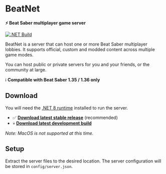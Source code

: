 # BeatNet
**⚡ Beat Saber multiplayer game server**

[![.NET Build](https://github.com/roydejong/BeatNet/actions/workflows/dotnet.yml/badge.svg?branch=main&event=push)](https://github.com/roydejong/BeatNet/actions/workflows/dotnet.yml)

BeatNet is a server that can host one or more Beat Saber multiplayer lobbies. It supports official, custom and modded content across multiple game modes.

You can host public or private servers for you and your friends, or the community at large.

ℹ️ **Compatible with Beat Saber 1.35 / 1.36 only**
 
## Download
You will need the [.NET 8 runtime](https://dotnet.microsoft.com/en-us/download/dotnet/8.0) installed to run the server.

- ✅ **[Download latest stable release](https://github.com/roydejong/BeatNet/releases/latest)** (recommended)
- 💀 **[Download latest development build](https://github.com/roydejong/BeatNet/actions/workflows/dotnet.yml?query=event%3Apush+is%3Asuccess+branch%3Amain)**

*Note: MacOS is not supported at this time.*

## Setup
Extract the server files to the desired location. The server configuration will be stored in `config/server.json`.